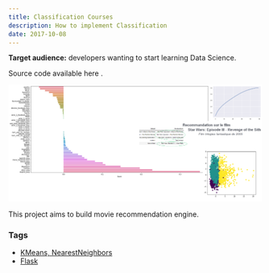 ```yaml
---
title: Classification Courses
description: How to implement Classification
date: 2017-10-08
---
```


**Target audience:** developers wanting to start learning Data Science.

Source code available here [<i class="fab fa-github"></i>](https://github.com/py4mac/datasciences-portfolio). 

<img src="https://raw.githubusercontent.com/py4mac/datasciences-portfolio/master/recommendation_engine/img/presentation.png"  alt="CLASSIF" width="900"></img>

This project aims to build movie recommendation engine.

### Tags
- [KMeans, NearestNeighbors](https://scikit-learn.org)
- [Flask](https://www.palletsprojects.com/p/flask/)
